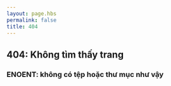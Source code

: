 ```yaml
---
layout: page.hbs
permalink: false
title: 404
---
```


## 404: Không tìm thấy trang

### ENOENT: không có tệp hoặc thư mục như vậy
